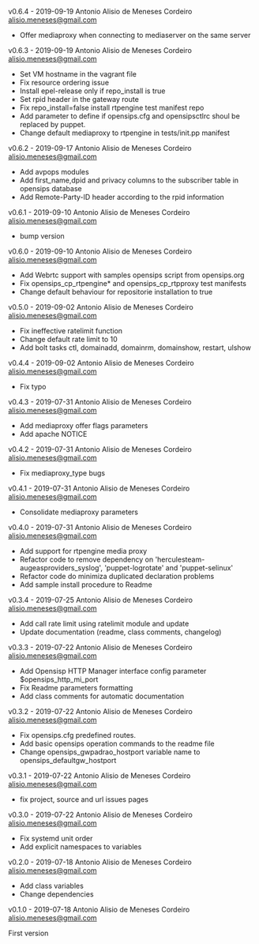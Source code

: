 v0.6.4 - 2019-09-19 Antonio Alisio de Meneses Cordeiro <alisio.meneses@gmail.com>
- Offer mediaproxy when connecting to mediaserver on the same server

v0.6.3 - 2019-09-19 Antonio Alisio de Meneses Cordeiro <alisio.meneses@gmail.com>

- Set VM hostname in the vagrant file
- Fix resource ordering issue
- Install epel-release only if repo_install is true
- Set rpid header in the gateway route
- Fix repo_install=false install rtpengine test manifest repo
- Add parameter to define if opensips.cfg and opensipsctlrc shoul be replaced by puppet.
- Change default mediaproxy to rtpengine in tests/init.pp manifest

v0.6.2 - 2019-09-17 Antonio Alisio de Meneses Cordeiro <alisio.meneses@gmail.com>

- Add avpops modules
- Add first_name,dpid and privacy columns to the subscriber table in opensips database
- Add Remote-Party-ID header according to the rpid information

v0.6.1 - 2019-09-10 Antonio Alisio de Meneses Cordeiro <alisio.meneses@gmail.com>

- bump version

v0.6.0 - 2019-09-10 Antonio Alisio de Meneses Cordeiro <alisio.meneses@gmail.com>

- Add Webrtc support with samples opensips script from opensips.org
- Fix opensips_cp_rtpengine* and opensips_cp_rtpproxy test manifests
- Change default behaviour for repositorie installation to true

v0.5.0 - 2019-09-02 Antonio Alisio de Meneses Cordeiro <alisio.meneses@gmail.com>

- Fix ineffective ratelimit function
- Change default rate limit to 10
- Add bolt tasks ctl, domainadd, domainrm, domainshow, restart, ulshow

v0.4.4 - 2019-09-02 Antonio Alisio de Meneses Cordeiro <alisio.meneses@gmail.com>

- Fix typo

v0.4.3 - 2019-07-31 Antonio Alisio de Meneses Cordeiro <alisio.meneses@gmail.com>

- Add mediaproxy offer flags parameters
- Add apache NOTICE

v0.4.2 - 2019-07-31 Antonio Alisio de Meneses Cordeiro <alisio.meneses@gmail.com>

- Fix mediaproxy_type bugs

v0.4.1 - 2019-07-31 Antonio Alisio de Meneses Cordeiro <alisio.meneses@gmail.com>

- Consolidate mediaproxy parameters


v0.4.0 - 2019-07-31 Antonio Alisio de Meneses Cordeiro <alisio.meneses@gmail.com>

- Add support for rtpengine media proxy
- Refactor code to remove dependency on 'herculesteam-augeasproviders_syslog', 'puppet-logrotate' and 'puppet-selinux'
- Refactor code do minimiza duplicated declaration problems
- Add sample install procedure to Readme

v0.3.4 - 2019-07-25 Antonio Alisio de Meneses Cordeiro <alisio.meneses@gmail.com>

- Add call rate limit using ratelimit module and update
- Update documentation (readme, class comments, changelog)

v0.3.3 - 2019-07-22 Antonio Alisio de Meneses Cordeiro <alisio.meneses@gmail.com>

- Add Opensisp HTTP Manager interface config parameter $opensips_http_mi_port
- Fix Readme parameters formatting
- Add class comments for automatic documentation

v0.3.2 - 2019-07-22 Antonio Alisio de Meneses Cordeiro <alisio.meneses@gmail.com>

- Fix opensips.cfg predefined routes.
- Add basic opensips operation commands to the readme file
- Change opensips_gwpadrao_hostport variable name to opensips_defaultgw_hostport

v0.3.1 - 2019-07-22 Antonio Alisio de Meneses Cordeiro <alisio.meneses@gmail.com>

- fix project, source and url issues pages


v0.3.0 - 2019-07-22 Antonio Alisio de Meneses Cordeiro <alisio.meneses@gmail.com>

- Fix systemd unit order
- Add explicit namespaces to variables

v0.2.0 - 2019-07-18 Antonio Alisio de Meneses Cordeiro <alisio.meneses@gmail.com>

- Add class variables
- Change dependencies


v0.1.0 - 2019-07-18 Antonio Alisio de Meneses Cordeiro <alisio.meneses@gmail.com>

First version
